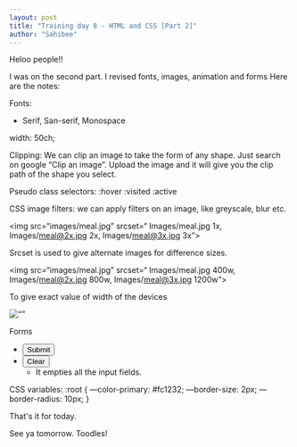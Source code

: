 ```yaml
---
layout: post
title: "Training day 8 - HTML and CSS [Part 2]"
author: "Sahibee"
---
```



Heloo people!!

I was on the second part. I revised fonts, images, animation and forms Here are the notes:


Fonts:

- Serif, San-serif, Monospace

width: 50ch;


Clipping: We can clip an image to take the form of any shape. Just search on google “Clip an image”. Upload the image and it will give you the clip path of the shape you select.

Pseudo class selectors:
:hover
:visited
:active

CSS image filters: we can apply filters on an image, like greyscale, blur etc.

<img src=“images/meal.jpg” srcset=“
Images/meal.jpg 1x,
Images/meal@2x.jpg 2x,
Images/meal@3x.jpg 3x”>

Srcset is used to give alternate images for difference sizes.

<img src=“images/meal.jpg” srcset=“
Images/meal.jpg 400w,
Images/meal@2x.jpg 800w,
Images/meal@3x.jpg 1200w”>

To give exact value of width of the devices

<picture>
    <source media=“(max-width: 500px)” srcset=“images/meal-cropped.jpg”>
    <source media=“(min-width: 501px)” srcset=“images/meal-cropped@2x.jpg”>
    <img src=“images/meal.jpg” alt=“”>
</picture>


Forms
- <button type=“submit”>Submit</button>
- <button type=“reset”>Clear</button> 
    - It empties all the input fields.

CSS variables:
:root {
    —color-primary: #fc1232;
    —border-size: 2px;
    —border-radius: 10px;
}

That's it for today.


See ya tomorrow.
Toodles!

